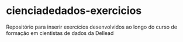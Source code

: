 # cienciadedados-exercicios
Repositório para inserir exercícios desenvolvidos ao longo do curso de formação em cientistas de dados da Dellead
